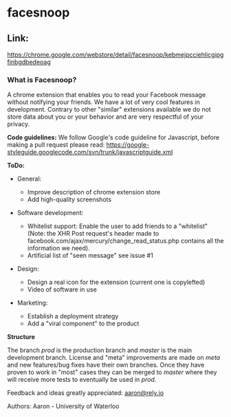 facesnoop
=========

## Link: 

https://chrome.google.com/webstore/detail/facesnoop/kebmejpcciehlicgipgfinbgdbedeoag


### What is Facesnoop?

A chrome extension that enables you to read your Facebook message without notifying your friends. We have a lot of very cool features in development. Contrary to other "similar" extensions available we do not store data about you or your behavior and are very respectful of your privacy.

**Code guidelines:**
We follow Google's code guideline for Javascript, before making a pull request please read: https://google-styleguide.googlecode.com/svn/trunk/javascriptguide.xml

**ToDo:**

  * General:
    * Improve description of chrome extension store
    * Add high-quality screenshots

  * Software development:
    * Whitelist support: Enable the user to add friends to a "whitelist" (Note: the XHR Post request's header made to facebook.com/ajax/mercury/change_read_status.php contains all the information we need).
    * Artificial list of "seen message" see issue #1

  * Design:
    * Design a real icon for the extension (current one is copylefted)
    * Video of software in use

* Marketing:
    * Establish a deployment strategy
    * Add a "viral component" to the product

**Structure**

The branch *prod* is the production branch and *master* is the main development branch. 
License and "meta" improvements are made on *meta* and new features/bug fixes have their own branches. Once they have proven to work in "most" cases they can be merged to *master* where they will receive more tests to eventually be used in *prod*.


Feedback and ideas greatly appreciated: aaron@rely.io

Authors:
Aaron - University of Waterloo
